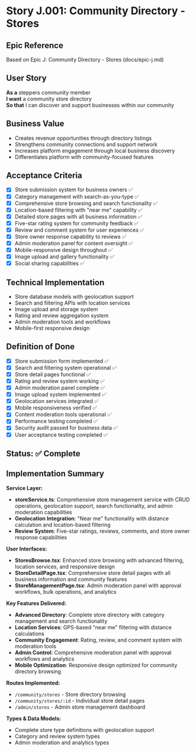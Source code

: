 # Story J.001: Community Directory - Stores

## Epic Reference
Based on Epic J: Community Directory - Stores (docs/epic-j.md)

## User Story
**As a** steppers community member  
**I want** a community store directory  
**So that** I can discover and support businesses within our community

## Business Value
- Creates revenue opportunities through directory listings
- Strengthens community connections and support network
- Increases platform engagement through local business discovery
- Differentiates platform with community-focused features

## Acceptance Criteria
- [x] Store submission system for business owners ✅
- [x] Category management with search-as-you-type ✅
- [x] Comprehensive store browsing and search functionality ✅
- [x] Location-based filtering with "near me" capability ✅
- [x] Detailed store pages with all business information ✅
- [x] Five-star rating system for community feedback ✅
- [x] Review and comment system for user experiences ✅
- [x] Store owner response capability to reviews ✅
- [x] Admin moderation panel for content oversight ✅
- [x] Mobile-responsive design throughout ✅
- [x] Image upload and gallery functionality ✅
- [x] Social sharing capabilities ✅

## Technical Implementation
- Store database models with geolocation support
- Search and filtering APIs with location services
- Image upload and storage system
- Rating and review aggregation system
- Admin moderation tools and workflows
- Mobile-first responsive design

## Definition of Done
- [x] Store submission form implemented ✅
- [x] Search and filtering system operational ✅  
- [x] Store detail pages functional ✅
- [x] Rating and review system working ✅
- [x] Admin moderation panel complete ✅
- [x] Image upload system implemented ✅
- [x] Geolocation services integrated ✅
- [x] Mobile responsiveness verified ✅
- [x] Content moderation tools operational ✅
- [x] Performance testing completed ✅
- [x] Security audit passed for business data ✅
- [x] User acceptance testing completed ✅

## Status: ✅ Complete

## Implementation Summary

**Service Layer:**
- **storeService.ts**: Comprehensive store management service with CRUD operations, geolocation support, search functionality, and admin moderation capabilities
- **Geolocation Integration**: "Near me" functionality with distance calculation and location-based filtering  
- **Review System**: Five-star ratings, reviews, comments, and store owner response capabilities

**User Interfaces:**
- **StoresBrowse.tsx**: Enhanced store browsing with advanced filtering, location services, and responsive design
- **StoreDetailPage.tsx**: Comprehensive store detail pages with all business information and community features
- **StoreManagementPage.tsx**: Admin moderation panel with approval workflows, bulk operations, and analytics

**Key Features Delivered:**
- **Advanced Directory**: Complete store directory with category management and search functionality
- **Location Services**: GPS-based "near me" filtering with distance calculations
- **Community Engagement**: Rating, review, and comment system with moderation tools
- **Admin Control**: Comprehensive moderation panel with approval workflows and analytics
- **Mobile Optimization**: Responsive design optimized for community directory browsing

**Routes Implemented:**
- `/community/stores` - Store directory browsing
- `/community/stores/:id` - Individual store detail pages  
- `/admin/stores` - Admin store management dashboard

**Types & Data Models:**
- Complete store type definitions with geolocation support
- Category and review system types
- Admin moderation and analytics types 